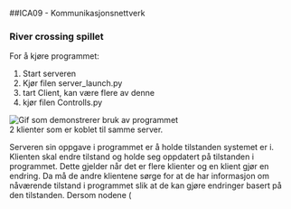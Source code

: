 ##ICA09 - Kommunikasjonsnettverk</br>
### River crossing spillet

For å kjøre programmet: 
1. Start serveren
2. Kjør filen server_launch.py
3. tart Client, kan være flere av denne
4. kjør filen Controlls.py

![Gif som demonstrerer bruk av programmet](https://i.gyazo.com/cd7066d9f10e0443f774723437c44a11.gif "Bilde av 2 klienter koblet til samme server")</br>
2 klienter som er koblet til samme server. 

Serveren sin oppgave i programmet er å holde tilstanden systemet er i. Klienten skal endre tilstand og holde seg oppdatert på tilstanden i programmet. Dette gjelder når det er flere klienter og en klient gjør en endring. Da må de andre klientene sørge for at de har informasjon om nåværende tilstand i programmet slik at de kan gjøre endringer basert på den tilstanden.
Dersom nodene (
